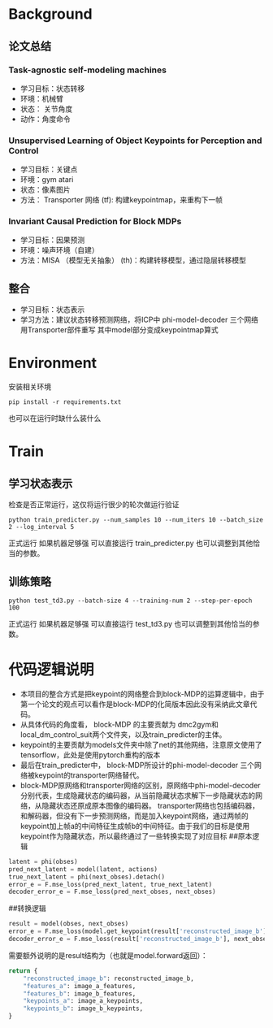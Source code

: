 # Background
## 论文总结
### Task-agnostic self-modeling machines
* 学习目标：状态转移
* 环境：机械臂
* 状态： 关节角度
* 动作：角度命令

### Unsupervised Learning of Object Keypoints for Perception and Control 
* 学习目标：关键点
* 环境：gym atari
* 状态：像素图片
* 方法： Transporter 网络 (tf): 构建keypointmap，来重构下一帧

### Invariant Causal Prediction for Block MDPs 
* 学习目标：因果预测
* 环境：噪声环境（自建）
* 方法：MISA （模型无关抽象） (th)：构建转移模型，通过隐层转移模型

## 整合
* 学习目标：状态表示
* 学习方法：建议状态转移预测网络，将ICP中 phi-model-decoder 三个网络 用Transporter部件重写
其中model部分变成keypointmap算式

# Environment
安装相关环境
```
pip install -r requirements.txt
```
也可以在运行时缺什么装什么

# Train
## 学习状态表示
检查是否正常运行，这仅将运行很少的轮次做运行验证
```
python train_predicter.py --num_samples 10 --num_iters 10 --batch_size 2 --log_interval 5 
```
正式运行
如果机器足够强 可以直接运行 train_predicter.py 
也可以调整到其他恰当的参数。

## 训练策略
```
python test_td3.py --batch-size 4 --training-num 2 --step-per-epoch 100
```
正式运行
如果机器足够强 可以直接运行 test_td3.py
也可以调整到其他恰当的参数。


# 代码逻辑说明
- 本项目的整合方式是把keypoint的网络整合到block-MDP的运算逻辑中，由于第一个论文的观点可以看作是block-MDP的化简版本因此没有采纳此文章代码。
- 从具体代码的角度看， block-MDP 的主要贡献为
dmc2gym和local_dm_control_suit两个文件夹，以及train_predicter的主体。
- keypoint的主要贡献为models文件夹中除了net的其他网络，注意原文使用了tensorflow，此处是使用pytorch重构的版本
- 最后在train_predicter中， block-MDP所设计的phi-model-decoder 三个网络被keypoint的transporter网络替代。
- block-MDP原网络和transporter网络的区别，原网络中phi-model-decoder分别代表，生成隐藏状态的编码器，从当前隐藏状态求解下一步隐藏状态的网络，从隐藏状态还原成原本图像的编码器。
transporter网络也包括编码器，和解码器，但没有下一步预测网络，而是加入keypoint网络，通过两帧的keypoint加上帧a的中间特征生成帧b的中间特征。由于我们的目标是使用keypoint作为隐藏状态，所以最终通过了一些转换实现了对应目标
##原本逻辑
```python
latent = phi(obses)
pred_next_latent = model(latent, actions)
true_next_latent = phi(next_obses).detach()
error_e = F.mse_loss(pred_next_latent, true_next_latent)
decoder_error_e = F.mse_loss(pred_next_obses, next_obses)
```
##转换逻辑
```python
result = model(obses, next_obses)
error_e = F.mse_loss(model.get_keypoint(result['reconstructed_image_b'])["centers"], result['keypoints_b']["centers"])
decoder_error_e = F.mse_loss(result['reconstructed_image_b'], next_obses)
```
需要额外说明的是result结构为（也就是model.forward返回）：
```python
return {
    "reconstructed_image_b": reconstructed_image_b,
    "features_a": image_a_features,
    "features_b": image_b_features,
    "keypoints_a": image_a_keypoints,
    "keypoints_b": image_b_keypoints,
}
```
